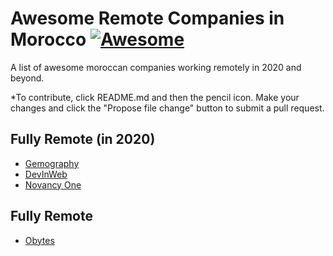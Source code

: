 # Awesome Remote Companies in Morocco [![Awesome](https://cdn.rawgit.com/sindresorhus/awesome/d7305f38d29fed78fa85652e3a63e154dd8e8829/media/badge.svg)](https://github.com/sindresorhus/awesome)

A list of awesome moroccan companies working remotely in 2020 and beyond.

*To contribute, click README.md and then the pencil icon. Make your changes and click the "Propose file change" button to submit a pull request. 

## Fully Remote (in 2020)
* [Gemography](https://gemography.com)
* [DevInWeb](https://devinweb.com)
* <a href="https://novancy.com/one/"> Novancy One </a>

## Fully Remote
* [Obytes](https://www.obytes.com)
